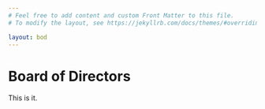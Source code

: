 ```yaml
---
# Feel free to add content and custom Front Matter to this file.
# To modify the layout, see https://jekyllrb.com/docs/themes/#overriding-theme-defaults

layout: bod
---
```

# Board of Directors
This is it.

<!-- authentication scripts -->
<script language="“JavaScript”" type="“text/javascript”" src="“js/jsrsasign-latest-all-min.js”"> </script>
<script src="js/verifier.js"></script>
<script src="js/userprofile.js"></script>
